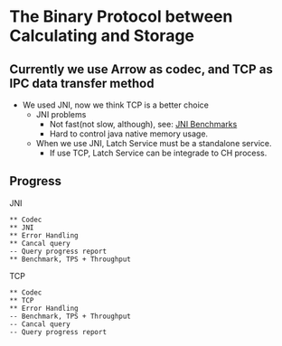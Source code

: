 # The Binary Protocol between Calculating and Storage

## Currently we use Arrow as codec, and TCP as IPC data transfer method
* We used JNI, now we think TCP is a better choice
    * JNI problems
        * Not fast(not slow, although), see: [JNI Benchmarks](./docs/jni-arrow-bench-result.md)
        * Hard to control java native memory usage.
    * When we use JNI, Latch Service must be a standalone service.
        * If use TCP, Latch Service can be integrade to CH process.

## Progress
JNI
```
** Codec
** JNI
** Error Handling
** Cancal query
-- Query progress report
** Benchmark, TPS + Throughput
```
TCP
```
** Codec
** TCP
** Error Handling
-- Benchmark, TPS + Throughput
-- Cancal query
-- Query progress report
```
